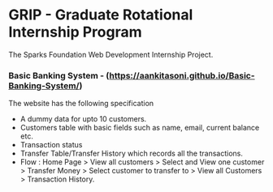 # GRIP - Graduate Rotational Internship Program
The Sparks Foundation Web Development Internship Project.

### Basic Banking System - (https://aankitasoni.github.io/Basic-Banking-System/)
The website has the following specification

* A dummy data for upto 10 customers. 
* Customers table with basic fields such as name, email, current balance etc.
* Transaction status 
* Transfer Table/Transfer History which records all the transactions.
* Flow : Home Page > View all customers > Select and View one customer > Transfer Money > Select customer to transfer to > View all Customers > Transaction History.
